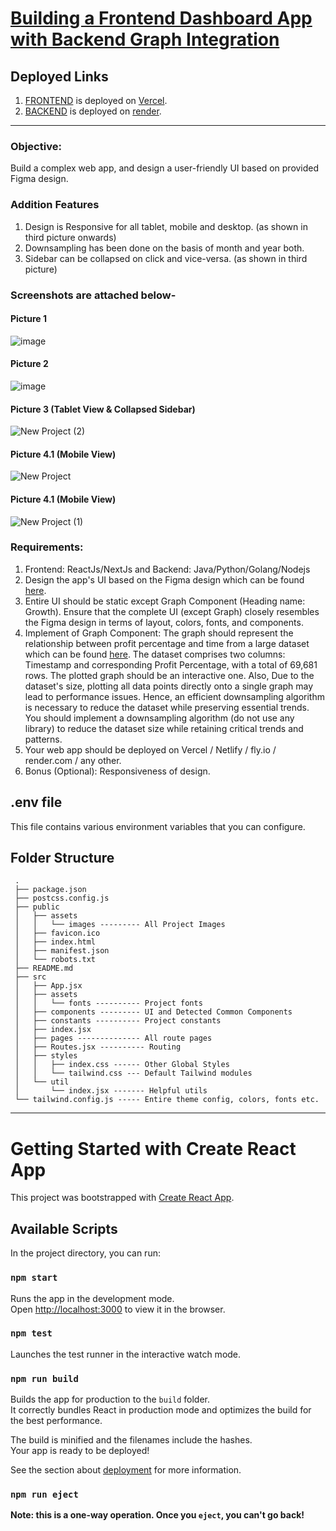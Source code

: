 # [Building a Frontend Dashboard App with Backend Graph Integration](https://dashboard-app-chakr.vercel.app/)

## Deployed Links
1. [FRONTEND](https://dashboard-app-chakr.vercel.app/) is deployed on [Vercel](https://vercel.com/).
2. [BACKEND](https://dashboard-backend-k0la.onrender.com/) is deployed on [render](https://render.com/).

<hr/>

### Objective: 
Build a complex web app, and design a user-friendly UI based on provided Figma design. 

### Addition Features
1. Design is Responsive for all tablet, mobile and desktop. (as shown in third picture onwards)
2. Downsampling has been done on the basis of month and year both.
3. Sidebar can be collapsed on click and vice-versa. (as shown in third picture)

### Screenshots are attached below-
#### Picture 1
![image](https://github.com/alhad-balak/dashboard-app/assets/84512702/bf778051-f2fd-4076-99a9-144aa93520a6)
#### Picture 2
![image](https://github.com/alhad-balak/dashboard-app/assets/84512702/2db794bf-7535-4047-bc02-d620dd36cd05)
#### Picture 3 (Tablet View & Collapsed Sidebar)
![New Project (2)](https://github.com/alhad-balak/dashboard-app/assets/84512702/30db28b3-ee3a-4997-b718-5f6a7bff1328)
#### Picture 4.1 (Mobile View)
![New Project](https://github.com/alhad-balak/dashboard-app/assets/84512702/fb2d254b-f27a-4007-b1bf-191aa707a2a9)
#### Picture 4.1 (Mobile View)
![New Project (1)](https://github.com/alhad-balak/dashboard-app/assets/84512702/1d0ca4f0-f68a-4406-8bb1-ecc45f7ae487)


### Requirements: 
1. Frontend: ReactJs/NextJs and Backend: Java/Python/Golang/Nodejs
2. Design the app's UI based on the Figma design which can be found [here](https://www.figma.com/file/UQrB8wfkcfmUXgMizFopFG/Full-Dashboard-for-Full-Stack-Hiring?type=design&node-id=0%3A1&mode=design&t=C1C5BflWs1of2CUL-1).
3. Entire UI should be static except Graph Component (Heading name: Growth). Ensure that the complete UI (except Graph) closely resembles the Figma design in terms of layout, colors, fonts, and components.
4. Implement of Graph Component: The graph should represent the relationship between profit percentage and time from a large dataset which can be found [here](https://drive.google.com/file/d/17pCww_k-dz_6ItCT-RSc1eBbHGx9i_N9/view). The dataset comprises two columns: Timestamp and corresponding Profit Percentage, with a total of 69,681 rows. The plotted graph should be an interactive one. Also, Due to the dataset's size, plotting all data points directly onto a single graph may lead to 
performance issues. Hence, an efficient downsampling algorithm is necessary to reduce the dataset while preserving essential trends. You should implement a downsampling algorithm (do not use any library) to reduce the dataset size while retaining critical trends and patterns.
5. Your web app should be deployed on Vercel / Netlify / fly.io / render.com / any other. 
6. Bonus (Optional): Responsiveness of design. 

## .env file

This file contains various environment variables that you can configure.

## Folder Structure

```
 .
 ├── package.json
 ├── postcss.config.js
 ├── public
 │   ├── assets
 │   │   └── images --------- All Project Images
 │   ├── favicon.ico
 │   ├── index.html
 │   ├── manifest.json
 │   └── robots.txt
 ├── README.md
 ├── src
 │   ├── App.jsx
 │   ├── assets
 │   │   └── fonts ---------- Project fonts
 │   ├── components --------- UI and Detected Common Components
 │   ├── constants ---------- Project constants
 │   ├── index.jsx
 │   ├── pages -------------- All route pages
 │   ├── Routes.jsx ---------- Routing
 │   ├── styles
 │   │   ├── index.css ------ Other Global Styles
 │   │   └── tailwind.css --- Default Tailwind modules
 │   └── util
 │       └── index.jsx ------- Helpful utils
 └── tailwind.config.js ----- Entire theme config, colors, fonts etc.
```

<hr/>

# Getting Started with Create React App

This project was bootstrapped with [Create React App](https://github.com/facebook/create-react-app).


## Available Scripts

In the project directory, you can run:

### `npm start`

Runs the app in the development mode.<br>
Open [http://localhost:3000](http://localhost:3000) to view it in the browser.

### `npm test`

Launches the test runner in the interactive watch mode.<br>

### `npm run build`

Builds the app for production to the `build` folder.\
It correctly bundles React in production mode and optimizes the build for the best performance.

The build is minified and the filenames include the hashes.\
Your app is ready to be deployed!

See the section about [deployment](https://facebook.github.io/create-react-app/docs/deployment) for more information.

### `npm run eject`

**Note: this is a one-way operation. Once you `eject`, you can't go back!**
